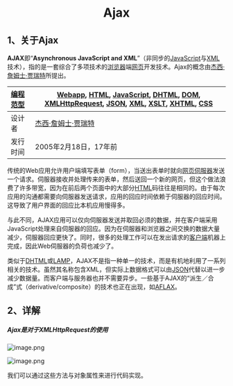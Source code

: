 <h1><center>Ajax</center></h1>

## 1、关于Ajax

**AJAX**即“**Asynchronous JavaScript and XML**”（非同步的[JavaScript](https://zh.m.wikipedia.org/wiki/JavaScript)与[XML](https://zh.m.wikipedia.org/wiki/XML)技术），指的是一套综合了多项技术的[浏览器](https://zh.m.wikipedia.org/wiki/瀏覽器)端[网页](https://zh.m.wikipedia.org/wiki/網頁)开发技术。Ajax的概念由[杰西·詹姆士·贾瑞特](https://zh.m.wikipedia.org/wiki/傑西·詹姆士·賈瑞特)所提出。

| [编程范型](https://zh.m.wikipedia.org/wiki/编程范型) | [Webapp](https://zh.m.wikipedia.org/wiki/网络应用程序), [HTML](https://zh.m.wikipedia.org/wiki/HTML), [JavaScript](https://zh.m.wikipedia.org/wiki/JavaScript), [DHTML](https://zh.m.wikipedia.org/wiki/DHTML), [DOM](https://zh.m.wikipedia.org/wiki/文档对象模型), [XMLHttpRequest](https://zh.m.wikipedia.org/wiki/XMLHttpRequest), [JSON](https://zh.m.wikipedia.org/wiki/JSON), [XML](https://zh.m.wikipedia.org/wiki/XML), [XSLT](https://zh.m.wikipedia.org/wiki/XSLT), [XHTML](https://zh.m.wikipedia.org/wiki/XHTML), [CSS](https://zh.m.wikipedia.org/wiki/Cascading_Style_Sheets) |
| :--------------------------------------------------- | ------------------------------------------------------------ |
| 设计者                                               | [杰西·詹姆士·贾瑞特](https://zh.m.wikipedia.org/wiki/傑西·詹姆士·賈瑞特) |
| 发行时间                                             | 2005年2月18日，17年前                                        |

传统的Web应用允许用户端填写表单（form），当送出表单时就向[网页伺服器](https://zh.m.wikipedia.org/wiki/網頁伺服器)发送一个请求。伺服器接收并处理传来的表单，然后送回一个新的网页，但这个做法浪费了许多带宽，因为在前后两个页面中的大部分[HTML](https://zh.m.wikipedia.org/wiki/HTML)码往往是相同的。由于每次应用的沟通都需要向伺服器发送请求，应用的回应时间依赖于伺服器的回应时间。这导致了用户界面的回应比本机应用慢得多。

与此不同，AJAX应用可以仅向伺服器发送并取回必须的数据，并在客户端采用JavaScript处理来自伺服器的回应。因为在伺服器和浏览器之间交换的数据大量减少，伺服器回应更快了。同时，很多的处理工作可以在发出请求的[客户端](https://zh.m.wikipedia.org/wiki/客户端)机器上完成，因此Web伺服器的负荷也减少了。

类似于[DHTML](https://zh.m.wikipedia.org/wiki/DHTML)或[LAMP](https://zh.m.wikipedia.org/wiki/LAMP)，AJAX不是指一种单一的技术，而是有机地利用了一系列相关的技术。虽然其名称包含XML，但实际上数据格式可以由[JSON](https://zh.m.wikipedia.org/wiki/JSON)代替以进一步减少数据量。而客户端与服务器也并不需要异步。一些基于AJAX的“派生／合成”式（derivative/composite）的技术也正在出现，如[AFLAX](https://zh.m.wikipedia.org/wiki/AFLAX)。

## 2、详解

##### 		**Ajax是对于XMLHttpRequest的使用**

![image.png](https://p3-juejin.byteimg.com/tos-cn-i-k3u1fbpfcp/fc811623b8b240d0b5ffa466f3566d3b~tplv-k3u1fbpfcp-zoom-in-crop-mark:3024:0:0:0.awebp)

![image.png](https://p9-juejin.byteimg.com/tos-cn-i-k3u1fbpfcp/1a740f6ebceb4503a57de3a7096d4ff4~tplv-k3u1fbpfcp-zoom-in-crop-mark:3024:0:0:0.awebp)

我们可以通过这些方法与对象属性来进行代码实现。